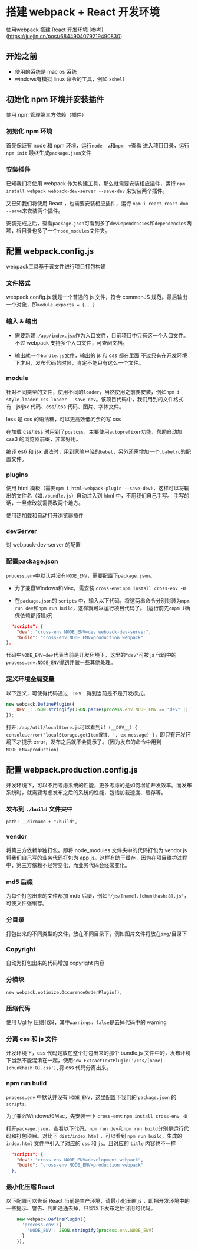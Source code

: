 # 搭建 webpack + React 开发环境

使用webpack 搭建 React 开发环境
[参考] (https://juejin.cn/post/6844904079219490830)

## 开始之前

- 使用的系统是 mac os 系统
- windows有模拟 linux 命令的工具，例如 `xshell`

## 初始化 npm 环境并安装插件

使用 npm 管理第三方依赖（插件）

### 初始化 npm 环境

首先保证有 node 和 npm 环境，运行`node -v`和`npm -v`查看
进入项目目录，运行`npm init` 最终生成`package.json`文件

### 安装插件

已知我们将使用 webpack 作为构建工具，那么就需要安装相应插件，运行 `npm install webpack webpack-dev-server --save-dev` 来安装两个插件。

又已知我们将使用 React ，也需要安装相应插件，运行 `npm i react react-dom --save`来安装两个插件。

安装完成之后，查看`package.json`可看到多了`devDependencies`和`dependencies`两项，根目录也多了一个`node_modules`文件夹。

## 配置 webpack.config.js

webpack工具基于该文件进行项目打包构建

### 文件格式

webpack.config.js 就是一个普通的 js 文件，符合 commonJS 规范。最后输出一个对象，即`module.exports = {...}`

### 输入 & 输出

- 需要新建`./app/index.jsx`作为入口文件，目前项目中只有这一个入口文件。不过 webpack 支持多个入口文件，可查阅文档。

- 输出就一个`bundle.js`文件，输出的 js 和 css 都在里面
不过只有在开发环境下才用，发布代码的时候，肯定不能只有这么一个文件。

### module

针对不同类型的文件，使用不同的`loader`，当然使用之前要安装，例如`npm i style-loader css-loader --save-dev`。该项目代码中，我们用到的文件格式有：js/jsx 代码、css/less 代码、图片、字体文件。

less 是 css 的语法糖，可以更高效低冗余的写 css

在加载 css/less 时用到了`postcss`，主要使用`autoprefixer`功能，帮助自动加 css3 的浏览器前缀，非常好用。

编译 es6 和 jsx 语法时，用到家喻户晓的`babel`，另外还需增加一个`.babelrc`的配置文件。

### plugins

使用 html 模板（需要`npm i html-webpack-plugin --save-dev`），这样可以将输出的文件名（如`./bundle.js`）自动注入到 html 中，不用我们自己手写。
 手写的话，一旦修改就需要改两个地方。

使用热加载和自动打开浏览器插件

### devServer

对 webpack-dev-server 的配置

### 配置package.json

`process.env`中默认并没有`NODE_ENV`，需要配置下`package.json`。

- 为了兼容Windows和Mac，需安装 `cross-env`:
`npm install cross-env -D`

- 在`package.json`的 `scripts` 中，输入以下代码，将这两串命令分别封装为`npm run dev`和`npm run build`，这样就可以运行项目代码了。
(运行前先`cnpm i`确保依赖都搭建好)

```json
  "scripts": {
    "dev": "cross-env NODE_ENV=dev webpack-dev-server",
    "build": "cross-env NODE_ENV=production webpack"
},
```

代码中`NODE_ENV=dev`代表当前是开发环境下，这里的`"dev"`可被 js 代码中的`process.env.NODE_ENV`得到并做一些其他处理。

### 定义环境全局变量

以下定义，可使得代码通过`__DEV__`得到当前是不是开发模式。

```js
new webpack.DefinePlugin({
  __DEV__: JSON.stringify(JSON.parse(process.env.NODE_ENV == "dev" || "false")),
});
```

打开`./app/util/localStore.js`可以看到`if (__DEV__) { console.error('localStorage.getItem报错, ', ex.message) }`，即只有开发环境下才提示 error，发布之后就不会提示了。（因为发布的命令中用到`NODE_ENV=production`）

## 配置 webpack.production.config.js

开发环境下，可以不用考虑系统的性能，更多考虑的是如何增加开发效率。而发布系统时，就需要考虑发布之后的系统的性能，包括加载速度、缓存等。

### 发布到 `./build` 文件夹中

`path: __dirname + "/build",`

### vendor

将第三方依赖单独打包。即将 node_modules 文件夹中的代码打包为 vendor.js 将我们自己写的业务代码打包为 app.js。这样有助于缓存，因为在项目维护过程中，第三方依赖不经常变化，而业务代码会经常变化。

### md5 后缀

为每个打包出来的文件都加 md5 后缀，例如`"/js/[name].[chunkhash:8].js"`，可使文件强缓存。

### 分目录

打包出来的不同类型的文件，放在不同目录下，例如图片文件将放在`img/`目录下

### Copyright

自动为打包出来的代码增加 copyright 内容

### 分模块

`new webpack.optimize.OccurenceOrderPlugin(),`

### 压缩代码

使用 Uglify 压缩代码，其中`warnings: false`是去掉代码中的 warning

### 分离 css 和 js 文件

开发环境下，css 代码是放在整个打包出来的那个 bundle.js 文件中的，发布环境下当然不能混淆在一起，使用`new ExtractTextPlugin('/css/[name].[chunkhash:8].css'),`将 css 代码分离出来。

### npm run build

`process.env` 中默认并没有 `NODE_ENV`，这里配置下我们的 `package.json` 的 `scripts`.

为了兼容Windows和Mac，先安装一下 `cross-env`:
`npm install cross-env -D`

打开`package.json`，查看以下代码。`npm run dev`和`npm run build`分别是运行代码和打包项目。对比下 `dist/index.html` ，可以看到 `npm run build`，生成的 `index.html` 文件中引入了对应的 `css` 和 `js`。且对应的 `title` 内容也不一样

```json
  "scripts": {
    "dev": "cross-env NODE_ENV=development webpack",
    "build": "cross-env NODE_ENV=production webpack"
  },
```

### 最小化压缩 React

以下配置可以告诉 React 当前是生产环境，请最小化压缩 js ，即把开发环境中的一些提示、警告、判断通通去掉，只留以下发布之后可用的代码。

```js
    new webpack.DefinePlugin({
      'process.env':{
        'NODE_ENV': JSON.stringify(process.env.NODE_ENV)
      }
    }),
```
